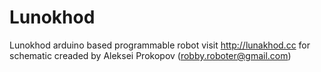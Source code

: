 Lunokhod
========

Lunokhod arduino based programmable robot
visit http://lunakhod.cc for schematic
creaded by Aleksei Prokopov (robby.roboter@gmail.com)